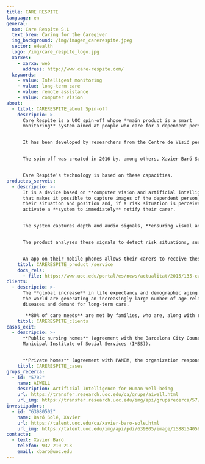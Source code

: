 ```yaml
---
title: CARE RESPITE
language: en
general:
  nom: Care Respite S.L
  text_breu: Caring for the Caregiver
  img_background: /img/imagen_carerespite.jpeg
  sector: eHealth
  logo: /img/care_respite_logo.jpg
  xarxes:
    - xarxa: web
      address: http://www.care-respite.com/
  keywords:
    - value: Intelligent monitoring
    - value: long-term care
    - value: remote assistance
    - value: computer vision
about:
  - titol: CARERESPITE_about Spin-off
    descripcio: >-
      Care Respite is a UOC spin-off whose **main product is a smart
      monitoring** system aimed at people who care for a dependent person. 


      It has been developed by researchers from the Centre de Visió per Computador (CVC), the Universitat Autònoma de Barcelona (UAB), the University of Barcelona (UB) and the Universitat Oberta de Catalunya (UOC), i**n conjunction with the company Acceplan.** 


      The spin-off was created in 2016 by, among others, Xavier Baró Solé, a UOC researcher who belongs to the AIWELL research group. It **specializes in the field of computer vision**, specifically in facial and object recognition and the general understanding of environments. 


      Care Respite's technology is based on these capacities.
productes_serveis:
  - descripcio: >-
      It is a device based on **computer vision and artificial intelligence**
      that makes it possible to capture images of the dependent person, analyse
      their situation and position and, if a risk situation is perceived,
      activate a **system to immediately** notify their carer. 


      The system captures depth and audio signals, **ensuring visual anonymity**, in any room. 


      The product analyses these signals to detect risk situations, such as falls or atypical actions, and **activates an alert system**. 


      An app on their mobile phones allows their carers to receive these alerts, customize the system and remotely view **the detected behaviour.**
    titol: CARERESPITE_product /service
    docs_rels:
      - file: https://www.uoc.edu/portal/es/news/actualitat/2015/135-care-respite.html
clients:
  - descripcio: >-
      The **global increase** in life expectancy and demographic aging around
      the world are generating an increasingly large number of age-related
      diseases and demand for long-term care.

       **80% of care needs** are met by families, who are, along with retirement homes, the main customers of this solution.
    titol: CARERESPITE_clients
casos_exit:
  - descripcio: >-
      **Public nursing homes** (agreement with the Barcelona City Council
      Municipal Institute of Social Services (IMSS)). 


      **Private homes** (agreement with PAMEM, the organization responsible for primary care centres in Barcelona).
    titol: CARERESPITE_cases
grups_recerca:
  - id: "5702"
    name: AIWELL
    description: Artificial Intelligence for Human Well-being
    url: https://transfer.research.uoc.edu/ca/grups/aiwell.html
    url_img: https://transfer.research.uoc.edu/img/api/grupsrecerca/57/image/1594206271178
investigadors:
  - id: "63980502"
    name: Baró Solé, Xavier
    url: https://talent.uoc.edu/ca/xavier-baro-sole.html
    url_img: https://talent.uoc.edu/img/api/pdi/639805/image/1588154058963
contacte:
  - text: Xavier Baró
    telefon: 932 210 213
    email: xbaro@uoc.edu
---
```

